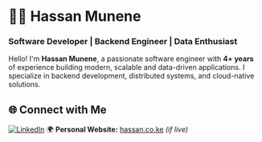 # 👨‍💻 Hassan Munene  
### **Software Developer | Backend Engineer | Data Enthusiast**  

Hello! I'm **Hassan Munene**, a passionate software engineer with **4+ years** of experience building modern, scalable and data-driven applications. I specialize in backend development, distributed systems, and cloud-native solutions.


## 🌐 **Connect with Me**  
[![LinkedIn](https://img.shields.io/badge/LinkedIn-0077B5?style=flat&logo=linkedin&logoColor=white)](https://www.linkedin.com/in/hassan-munene-41290b237/) 
🌍 **Personal Website:** [hassan.co.ke](https://hassan.co.ke) *(if live)* 




